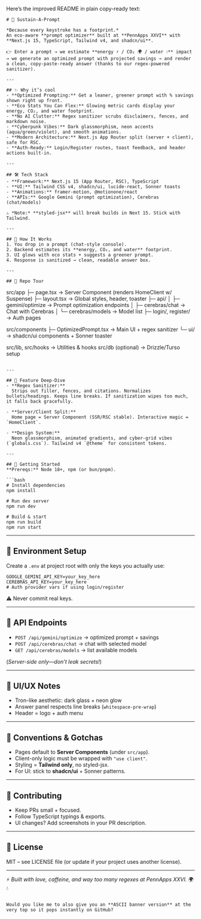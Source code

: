 Here’s the improved README in plain copy-ready text:

```
# 🌱 Sustain-A-Prompt

*Because every keystroke has a footprint.*  
An eco-aware **prompt optimizer** built at **PennApps XXVI** with **Next.js 15, TypeScript, Tailwind v4, and shadcn/ui**.  

👉 Enter a prompt → we estimate **energy ⚡ / CO₂ 🌍 / water 💧** impact → we generate an optimized prompt with projected savings → and render a clean, copy-paste-ready answer (thanks to our regex-powered sanitizer).

---

## ✨ Why it’s cool
- **Optimized Prompting:** Get a leaner, greener prompt with % savings shown right up front.  
- **Eco Stats You Can Flex:** Glowing metric cards display your energy, CO₂, and water footprint.  
- **No AI Clutter:** Regex sanitizer scrubs disclaimers, fences, and markdown noise.  
- **Cyberpunk Vibes:** Dark glassmorphism, neon accents (aqua/green/violet), and smooth animations.  
- **Modern Architecture:** Next.js App Router split (server + client), safe for RSC.  
- **Auth-Ready:** Login/Register routes, toast feedback, and header actions built-in.  

---

## 🛠️ Tech Stack
- **Framework:** Next.js 15 (App Router, RSC), TypeScript  
- **UI:** Tailwind CSS v4, shadcn/ui, lucide-react, Sonner toasts  
- **Animations:** framer-motion, @motionone/react  
- **APIs:** Google Gemini (prompt optimization), Cerebras (chat/models)  

⚠️ *Note:* **styled-jsx** will break builds in Next 15. Stick with Tailwind.

---

## 🔄 How It Works
1. You drop in a prompt (chat-style console).  
2. Backend estimates its **energy, CO₂, and water** footprint.  
3. UI glows with eco stats + suggests a greener prompt.  
4. Response is sanitized → clean, readable answer box.  

---

## 📂 Repo Tour
```

src/app
├─ page.tsx        → Server Component (renders HomeClient w/ Suspense)
├─ layout.tsx      → Global styles, header, toaster
├─ api/
│   ├─ gemini/optimize   → Prompt optimization endpoints
│   ├─ cerebras/chat     → Chat with Cerebras
│   └─ cerebras/models   → Model list
├─ login/, register/     → Auth pages

src/components
├─ OptimizedPrompt.tsx   → Main UI + regex sanitizer
└─ ui/                   → shadcn/ui components + Sonner toaster

src/lib, src/hooks          → Utilities & hooks
src/db (optional)           → Drizzle/Turso setup

````

---

## 🧩 Feature Deep-Dive
- **Regex Sanitizer:**  
  Strips out filler, fences, and citations. Normalizes bullets/headings. Keeps line breaks. If sanitization wipes too much, it falls back gracefully.  

- **Server/Client Split:**  
  Home page = Server Component (SSR/RSC stable). Interactive magic = `HomeClient`.  

- **Design System:**  
  Neon glassmorphism, animated gradients, and cyber-grid vibes (`globals.css`). Tailwind v4 `@theme` for consistent tokens.  

---

## 🚀 Getting Started
**Prereqs:** Node 18+, npm (or bun/pnpm).  

```bash
# Install dependencies
npm install

# Run dev server
npm run dev

# Build & start
npm run build
npm run start
````

---

## 🔑 Environment Setup

Create a `.env` at project root with only the keys you actually use:

```
GOOGLE_GEMINI_API_KEY=your_key_here
CEREBRAS_API_KEY=your_key_here
# Auth provider vars if using login/register
```

⚠️ Never commit real keys.

---

## 📡 API Endpoints

* `POST /api/gemini/optimize` → optimized prompt + savings
* `POST /api/cerebras/chat` → chat with selected model
* `GET /api/cerebras/models` → list available models

(*Server-side only—don’t leak secrets!*)

---

## 🎨 UI/UX Notes

* Tron-like aesthetic: dark glass + neon glow
* Answer panel respects line breaks (`whitespace-pre-wrap`)
* Header = logo + auth menu

---

## 🧭 Conventions & Gotchas

* Pages default to **Server Components** (under `src/app`).
* Client-only logic must be wrapped with `"use client"`.
* Styling = **Tailwind only**, no styled-jsx.
* For UI: stick to **shadcn/ui** + Sonner patterns.

---

## 🤝 Contributing

* Keep PRs small + focused.
* Follow TypeScript typings & exports.
* UI changes? Add screenshots in your PR description.

---

## 📜 License

MIT – see LICENSE file (or update if your project uses another license).

---

⚡ *Built with love, caffeine, and way too many regexes at PennApps XXVI.* 🌍💧

```

Would you like me to also give you an **ASCII banner version** at the very top so it pops instantly on GitHub?
```
